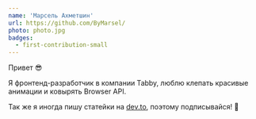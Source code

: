 ```yaml
---
name: 'Марсель Ахметшин'
url: https://github.com/ByMarsel/
photo: photo.jpg
badges:
  - first-contribution-small
---
```


Привет 😎

Я фронтенд-разработчик в компании Tabby, люблю клепать красивые анимации и ковырять Browser API.

Так же я иногда пишу статейки на [dev.to](https://dev.to/bymarsel), поэтому подписывайся! 💪
